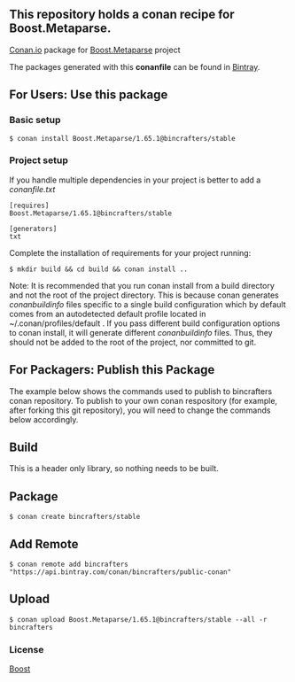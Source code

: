 ## This repository holds a conan recipe for Boost.Metaparse.

[Conan.io](https://conan.io) package for [Boost.Metaparse](https://github.com/Boostorg/Metaparse) project

The packages generated with this **conanfile** can be found in [Bintray](https://bintray.com/bincrafters/public-conan/Boost.Metaparse%3Abincrafters).

## For Users: Use this package

### Basic setup

    $ conan install Boost.Metaparse/1.65.1@bincrafters/stable

### Project setup

If you handle multiple dependencies in your project is better to add a *conanfile.txt*

    [requires]
    Boost.Metaparse/1.65.1@bincrafters/stable

    [generators]
    txt

Complete the installation of requirements for your project running:

    $ mkdir build && cd build && conan install ..
	
Note: It is recommended that you run conan install from a build directory and not the root of the project directory.  This is because conan generates *conanbuildinfo* files specific to a single build configuration which by default comes from an autodetected default profile located in ~/.conan/profiles/default .  If you pass different build configuration options to conan install, it will generate different *conanbuildinfo* files.  Thus, they should not be added to the root of the project, nor committed to git. 

## For Packagers: Publish this Package

The example below shows the commands used to publish to bincrafters conan repository. To publish to your own conan respository (for example, after forking this git repository), you will need to change the commands below accordingly. 

## Build  

This is a header only library, so nothing needs to be built.

## Package 

    $ conan create bincrafters/stable
	
## Add Remote

	$ conan remote add bincrafters "https://api.bintray.com/conan/bincrafters/public-conan"

## Upload

    $ conan upload Boost.Metaparse/1.65.1@bincrafters/stable --all -r bincrafters

### License
[Boost](www.boost.org/LICENSE_1_0.txt)
